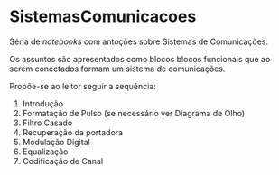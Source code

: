 # SistemasComunicacoes

Séria de *notebooks* com antoções sobre Sistemas de Comunicações.

Os assuntos são apresentados como blocos blocos funcionais que ao serem conectados formam um sistema de comunicações.

Propõe-se ao leitor seguir a sequência:

1. Introdução
2. Formatação de Pulso (se necessário ver Diagrama de Olho)
3. Filtro Casado
4. Recuperação da portadora
5. Modulação Digital
6. Equalização
7. Codificação de Canal

 

